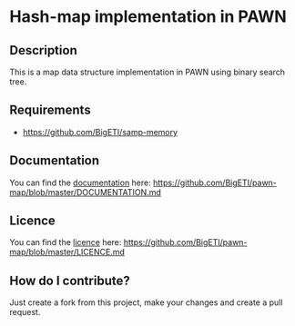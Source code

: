 # Hash-map implementation in PAWN

## Description
This is a map data structure implementation in PAWN using binary search tree.

## Requirements
- https://github.com/BigETI/samp-memory

## Documentation
You can find the [documentation](https://github.com/BigETI/pawn-map/blob/master/DOCUMENTATION.md) here: https://github.com/BigETI/pawn-map/blob/master/DOCUMENTATION.md

## Licence
You can find the [licence](https://github.com/BigETI/pawn-map/blob/master/LICENCE.md) here: https://github.com/BigETI/pawn-map/blob/master/LICENCE.md

## How do I contribute?
Just create a fork from this project, make your changes and create a pull request.

